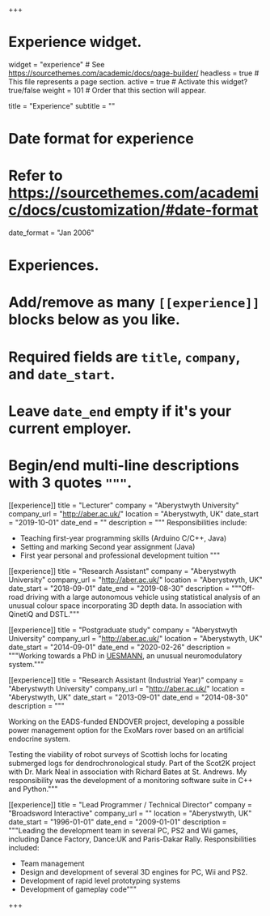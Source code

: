 +++
# Experience widget.
widget = "experience"  # See https://sourcethemes.com/academic/docs/page-builder/
headless = true  # This file represents a page section.
active = true  # Activate this widget? true/false
weight = 101  # Order that this section will appear.

title = "Experience"
subtitle = ""

# Date format for experience
#   Refer to https://sourcethemes.com/academic/docs/customization/#date-format
date_format = "Jan 2006"

# Experiences.
#   Add/remove as many `[[experience]]` blocks below as you like.
#   Required fields are `title`, `company`, and `date_start`.
#   Leave `date_end` empty if it's your current employer.
#   Begin/end multi-line descriptions with 3 quotes `"""`.
[[experience]]
  title = "Lecturer"
  company = "Aberystwyth University"
  company_url = "http://aber.ac.uk/"
  location = "Aberystwyth, UK"
  date_start = "2019-10-01"
  date_end = ""
  description = """
  Responsibilities include:
  
  * Teaching first-year programming skills (Arduino C/C++, Java)
  * Setting and marking Second year assignment (Java)
  * First year personal and professional development tuition
  """

[[experience]]
  title = "Research Assistant"
  company = "Aberystwyth University"
  company_url = "http://aber.ac.uk/"
  location = "Aberystwyth, UK"
  date_start = "2018-09-01"
  date_end = "2019-08-30"
  description = """Off-road driving with a large autonomous vehicle
  using statistical analysis of an unusual colour space incorporating 3D depth data.
  In association with QinetiQ and DSTL."""
  
[[experience]]
  title = "Postgraduate study"
  company = "Aberystwyth University"
  company_url = "http://aber.ac.uk/"
  location = "Aberystwyth, UK"
  date_start = "2014-09-01"
  date_end = "2020-02-26"
  description = """Working towards a PhD in [UESMANN](research/uesmann), an unusual 
  neuromodulatory system."""

[[experience]]
  title = "Research Assistant (Industrial Year)"
  company = "Aberystwyth University"
  company_url = "http://aber.ac.uk/"
  location = "Aberystwyth, UK"
  date_start = "2013-09-01"
  date_end = "2014-08-30"
  description = """
  
  Working on the EADS-funded ENDOVER project, developing a possible 
  power management option for the ExoMars rover based on an artificial endocrine system.
  
  Testing the viability of robot surveys of Scottish lochs for locating submerged logs
  for dendrochronological study. Part of the Scot2K project with Dr. Mark Neal in association
  with Richard Bates at St. Andrews. My responsibility was the development of a monitoring
  software suite in C++ and Python."""
  
[[experience]]
  title = "Lead Programmer / Technical Director"
  company = "Broadsword Interactive"
  company_url = ""
  location = "Aberystwyth, UK"
  date_start = "1996-01-01"
  date_end = "2009-01-01"
  description = """Leading the development team in several PC, PS2 and Wii games, including
  Dance Factory, Dance:UK and Paris-Dakar Rally. Responsibilities included:
  
  * Team management
  * Design and development of several 3D engines for PC, Wii and PS2.
  * Development of rapid level prototyping systems
  * Development of gameplay code"""

+++
